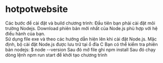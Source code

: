 # hotpotwebsite
Các bước để cài đặt và build chương trình:
Đầu tiên bạn phải cài đặt môi trường Nodejs. Download phiên bản mới nhất của Node.js phù hợp với hệ điều hành của bạn.		
Sử dụng file exe và theo các hướng dẫn hiện lên khi cài đặt Node.js. Mặc định, bộ cài đặt Node.js được lưu trữ tại ổ đĩa C
Bạn có thể kiểm tra phiên bản nodejs: $ node --version
Sau đó mở file ghi npm install
Sau đó chạy dòng lệnh npm run start để khởi tạo chương trình
